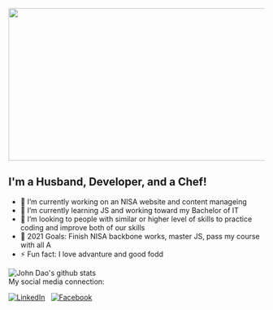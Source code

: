 <p align="center">
<img src="https://media.giphy.com/media/26BRGoqbUQvk8nwTC/source.gif" width="900" height="300" style="background-repeat:repeat-x">
</p>

## I'm a Husband, Developer, and a Chef!
- 🔭 I’m currently working on an NISA website and content manageing
- 🌱 I’m currently learning JS and working toward my Bachelor of IT
- 👯 I’m looking to people with similar or higher level of skills to practice coding and improve both of our skills
- 🥅 2021 Goals: Finish NISA backbone works, master JS, pass my course with all A
- ⚡ Fun fact: I love advanture and good fodd


![John Dao's github stats](https://github-readme-stats.vercel.app/api?username=johndao1005&show_icons=true&theme=tokyonight)
<br/>
My social media connection:

  <a href="https://www.linkedin.com/in/mrjohndao/" ><img src="https://img.shields.io/badge/LinkedIn-%230077B5.svg?&style=flat-square&logo=linkedin&logoColor=white" alt="LinkedIn"></a> &nbsp; 
<a href="https://www.facebook.com/John.dao95" ><img src="https://img.shields.io/badge/Facebook-%231877F2.svg?&style=flat-square&logo=facebook&logoColor=white" alt="Facebook"></a>  <br>
